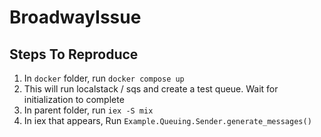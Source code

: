 # BroadwayIssue

## Steps To Reproduce
1. In `docker` folder, run `docker compose up`
  1. This will run localstack / sqs and create a test queue. Wait for initialization to complete
2. In parent folder, run `iex -S mix`
3. In iex that appears, Run `Example.Queuing.Sender.generate_messages()`
